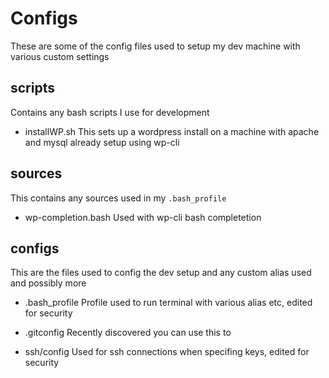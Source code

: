 # Configs

These are some of the config files used to setup my dev machine with various custom settings

## scripts

Contains any bash scripts I use for development

- installWP.sh
This sets up a wordpress install on a machine with apache and mysql already setup using wp-cli

## sources

This contains any sources used in my `.bash_profile`

- wp-completion.bash
Used with wp-cli bash completetion

## configs

This are the files used to config the dev setup and any custom alias used and possibly more

- .bash_profile
Profile used to run terminal with various alias etc, edited for security

- .gitconfig
Recently discovered you can use this to 

- ssh/config
Used for ssh connections when specifing keys, edited for security